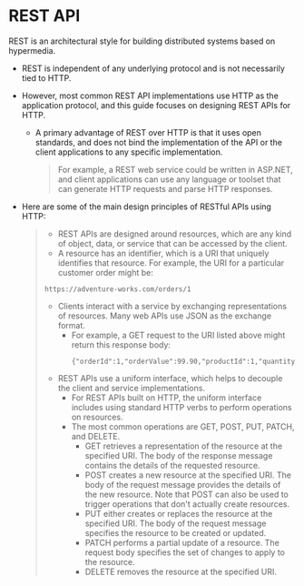 # REST API
REST is an architectural style for building distributed systems based on hypermedia. 

- REST is independent of any underlying protocol and is not necessarily tied to HTTP. 

- However, most common REST API implementations use HTTP as the application protocol, and this guide focuses on designing REST APIs for HTTP.

  - A primary advantage of REST over HTTP is that it uses open standards, and does not bind the implementation of the API or the client applications to any specific implementation. 
    > For example, a REST web service could be written in ASP.NET, and client applications can use any language or toolset that can generate HTTP requests and parse HTTP responses.
    
- Here are some of the main design principles of RESTful APIs using HTTP:
    > - REST APIs are designed around resources, which are any kind of object, data, or service that can be accessed by the client.
    > - A resource has an identifier, which is a URI that uniquely identifies that resource. For example, the URI for a particular customer order might be:
    >  ```
    >  https://adventure-works.com/orders/1
    >  ```
    > - Clients interact with a service by exchanging representations of resources. Many web APIs use JSON as the exchange format.
    >   - For example, a GET request to the URI listed above might return this response body:
    >     ```
    >     {"orderId":1,"orderValue":99.90,"productId":1,"quantity":1}
    >     ```
    > - REST APIs use a uniform interface, which helps to decouple the client and service implementations. 
    >   - For REST APIs built on HTTP, the uniform interface includes using standard HTTP verbs to perform operations on resources. 
    >   - The most common operations are GET, POST, PUT, PATCH, and DELETE.
    >     - GET retrieves a representation of the resource at the specified URI. The body of the response message contains the details of the requested resource.
    >     - POST creates a new resource at the specified URI. The body of the request message provides the details of the new resource. Note that POST can also be used to trigger operations that don't actually create resources.
    >     - PUT either creates or replaces the resource at the specified URI. The body of the request message specifies the resource to be created or updated.
    >     - PATCH performs a partial update of a resource. The request body specifies the set of changes to apply to the resource.
    >     - DELETE removes the resource at the specified URI.
